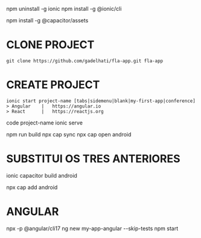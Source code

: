 npm uninstall -g ionic
npm install -g @ionic/cli

npm install -g @capacitor/assets

# CLONE PROJECT
    git clone https://github.com/gadelhati/fla-app.git fla-app
# CREATE PROJECT
    ionic start project-name [tabs|sidemenu|blank|my-first-app|conference]
    > Angular    |   https://angular.io
    > React      |   https://reactjs.org
code project-name
ionic serve

npm run build
npx cap sync
npx cap open android

# SUBSTITUI OS TRES ANTERIORES
ionic capacitor build android

npx cap add android

# ANGULAR
npx -p @angular/cli17 ng new my-app-angular --skip-tests
npm start